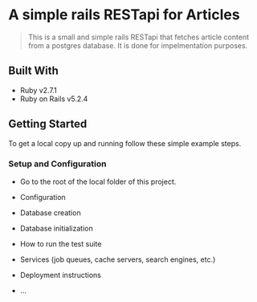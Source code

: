 # A simple rails RESTapi for Articles

> This is a small and simple rails RESTapi that fetches article content from a postgres database. It is done for impelmentation purposes.

## Built With

- Ruby v2.7.1
- Ruby on Rails v5.2.4

## Getting Started

To get a local copy up and running follow these simple example steps.

### Setup and Configuration

- Go to the root of the local folder of this project.

* Configuration

* Database creation

* Database initialization

* How to run the test suite

* Services (job queues, cache servers, search engines, etc.)

* Deployment instructions

* ...
